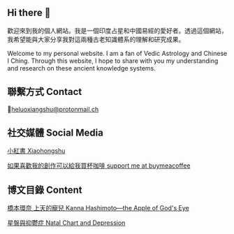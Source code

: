 ## Hi there 👋

歡迎來到我的個人網站。我是一個印度占星和中國易經的愛好者。透過這個網站，我希望能與大家分享我對這兩種古老知識體系的理解和研究成果。

Welcome to my personal website. I am a fan of Vedic Astrology and Chinese I Ching. Through this website, I hope to share with you my understanding and research on these ancient knowledge systems.

## 聯繫方式 Contact
📮heluoxiangshu@protonmail.ch

## 社交媒體 Social Media
[小紅書 Xiaohongshu](https://www.xiaohongshu.com/user/profile/614710d700000000020211da?xhsshare=CopyLink&appuid=614710d700000000020211da&apptime=1680941008)

[如果喜歡我的創作可以給我買杯咖啡 support me at buymeacoffee](https://www.buymeacoffee.com/Jyotisha/)

## 博文目錄 Content

[橋本環奈 上天的寵兒 Kanna Hashimoto—the Apple of God's Eye](https://github.com/HeLuoXiangShu/Kanna-Hashimoto-the-Apple-of-God-s-Eye/blob/main/README.md)

[星盤與抑鬱症 Natal Chart and Depression](https://github.com/HeLuoXiangShu/Natal-Chart-and-Depression/blob/main/README.md)


